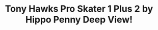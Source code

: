 ---
title: Tony Hawks Pro Skater 1 Plus 2 by Hippo Penny Deep View!
layout: scoredetail
permalink: /meta-score/tony-hawks-pro-skater-1-plus-2
header:
  teaser: /assets/images/tony-hawks-pro-skater-1-plus-2.jpg
  video:
    id: sd4kJWAvBXY
    provider: youtube
---